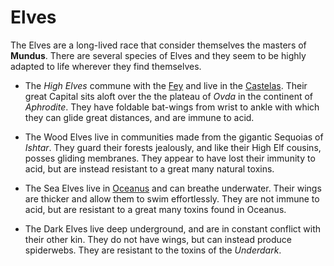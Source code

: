 # Elves

The Elves are a long-lived race that consider themselves the masters of **Mundus**. There are several species of Elves and they seem to be highly adapted to life wherever they find themselves.

- The *High Elves* commune with the [Fey](fey.md) and live in the [Castelas](castelas.md). Their great Capital sits aloft over the the plateau of *Ovda* in the continent of *Aphrodite*.
They have foldable bat-wings from wrist to ankle with which they can glide great distances, and are immune to acid.

- The Wood Elves live in communities made from the gigantic Sequoias of *Ishtar*. They guard their forests jealously, and like their High Elf cousins, posses gliding membranes. They appear to have lost their immunity to acid,
but are instead resistant to a great many natural toxins.

- The Sea Elves live in [Oceanus](ocean.md) and can breathe underwater. Their wings are thicker and allow them to swim effortlessly. They are not immune to acid, but are resistant to a great many toxins found in Oceanus.

- The Dark Elves live deep underground, and are in constant conflict with their other kin. They do not have wings, but can instead produce spiderwebs. They are resistant to the toxins of the *Underdark*.
